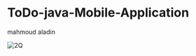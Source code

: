 # ToDo-java-Mobile-Application
mahmoud aladin

![2Q](https://github.com/Bad-ri/ToDo-java-Mobile-Application/assets/74131474/40344e46-799c-44ce-be6e-8e17dfd2b14d)

